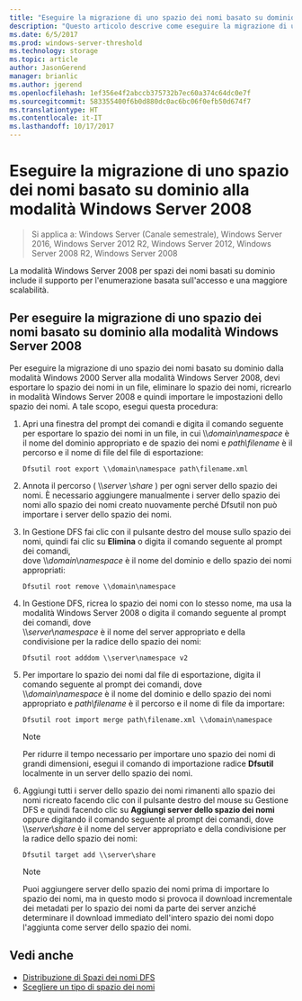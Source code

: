 ```yaml
---
title: "Eseguire la migrazione di uno spazio dei nomi basato su dominio alla modalità Windows Server 2008"
description: "Questo articolo descrive come eseguire la migrazione di uno spazio dei nomi basato su dominio alla modalità Windows Server 2008"
ms.date: 6/5/2017
ms.prod: windows-server-threshold
ms.technology: storage
ms.topic: article
author: JasonGerend
manager: brianlic
ms.author: jgerend
ms.openlocfilehash: 1ef356e4f2abccb375732b7ec60a374c64dc0e7f
ms.sourcegitcommit: 583355400f6b0d880dc0ac6bc06f0efb50d674f7
ms.translationtype: HT
ms.contentlocale: it-IT
ms.lasthandoff: 10/17/2017
---
```

# <a name="migrate-a-domain-based-namespace-to-windows-server-2008-mode"></a>Eseguire la migrazione di uno spazio dei nomi basato su dominio alla modalità Windows Server 2008

> Si applica a: Windows Server (Canale semestrale), Windows Server 2016, Windows Server 2012 R2, Windows Server 2012, Windows Server 2008 R2, Windows Server 2008

La modalità Windows Server 2008 per spazi dei nomi basati su dominio include il supporto per l'enumerazione basata sull'accesso e una maggiore scalabilità.

## <a name="to-migrate-a-domain-based-namespace-to-windows-server-2008-mode"></a>Per eseguire la migrazione di uno spazio dei nomi basato su dominio alla modalità Windows Server 2008

Per eseguire la migrazione di uno spazio dei nomi basato su dominio dalla modalità Windows 2000 Server alla modalità Windows Server 2008, devi esportare lo spazio dei nomi in un file, eliminare lo spazio dei nomi, ricrearlo in modalità Windows Server 2008 e quindi importare le impostazioni dello spazio dei nomi. A tale scopo, esegui questa procedura:

1.  Apri una finestra del prompt dei comandi e digita il comando seguente per esportare lo spazio dei nomi in un file, in cui \\\\*domain*\\*namespace* è il nome del dominio appropriato e de spazio dei nomi e *path\\filename* è il percorso e il nome di file del file di esportazione:
     ```
     Dfsutil root export \\domain\namespace path\filename.xml 
     ```
2.  Annota il percorso ( \\\\*server* \\*share* ) per ogni server dello spazio dei nomi. È necessario aggiungere manualmente i server dello spazio dei nomi allo spazio dei nomi creato nuovamente perché Dfsutil non può importare i server dello spazio dei nomi.
3.  In Gestione DFS fai clic con il pulsante destro del mouse sullo spazio dei nomi, quindi fai clic su **Elimina** o digita il comando seguente al prompt dei comandi, <br /> dove \\\\*domain*\\*namespace* è il nome del dominio e dello spazio dei nomi appropriati:
     ```
     Dfsutil root remove \\domain\namespace
     ```
4.  In Gestione DFS, ricrea lo spazio dei nomi con lo stesso nome, ma usa la modalità Windows Server 2008 o digita il comando seguente al prompt dei comandi, dove <br /> \\\\*server*\\*namespace* è il nome del server appropriato e della condivisione per la radice dello spazio dei nomi:
     ```
     Dfsutil root adddom \\server\namespace v2
     ```
5.  Per importare lo spazio dei nomi dal file di esportazione, digita il comando seguente al prompt dei comandi, dove <br /> \\\\*domain*\\*namespace* è il nome del dominio e dello spazio dei nomi appropriato e *path\\filename* è il percorso e il nome di file da importare:
     ```
     Dfsutil root import merge path\filename.xml \\domain\namespace
     ```

    > [!NOTE]
    > Per ridurre il tempo necessario per importare uno spazio dei nomi di grandi dimensioni, esegui il comando di importazione radice **Dfsutil** localmente in un server dello spazio dei nomi.
6.  Aggiungi tutti i server dello spazio dei nomi rimanenti allo spazio dei nomi ricreato facendo clic con il pulsante destro del mouse su Gestione DFS e quindi facendo clic su **Aggiungi server dello spazio dei nomi** oppure digitando il comando seguente al prompt dei comandi, dove <br /> \\\\*server*\\*share* è il nome del server appropriato e della condivisione per la radice dello spazio dei nomi:
     ```
     Dfsutil target add \\server\share 
     ```

    > [!NOTE]
    > Puoi aggiungere server dello spazio dei nomi prima di importare lo spazio dei nomi, ma in questo modo si provoca il download incrementale dei metadati per lo spazio dei nomi da parte dei server anziché determinare il download immediato dell'intero spazio dei nomi dopo l'aggiunta come server dello spazio dei nomi.

## <a name="see-also"></a>Vedi anche
-   [Distribuzione di Spazi dei nomi DFS](deploying-dfs-namespaces.md)
-   [Scegliere un tipo di spazio dei nomi](choose-a-namespace-type.md)